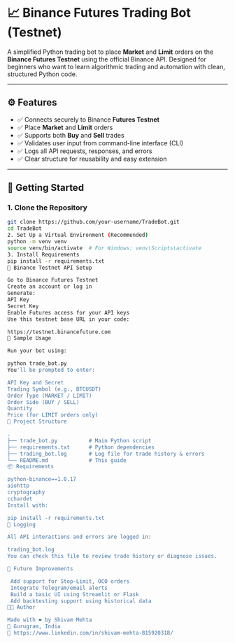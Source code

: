 # 📈 Binance Futures Trading Bot (Testnet)

A simplified Python trading bot to place **Market** and **Limit** orders on the **Binance Futures Testnet** using the official Binance API. Designed for beginners who want to learn algorithmic trading and automation with clean, structured Python code.

---

## ⚙️ Features

- ✅ Connects securely to Binance **Futures Testnet**
- ✅ Place **Market** and **Limit** orders
- ✅ Supports both **Buy** and **Sell** trades
- ✅ Validates user input from command-line interface (CLI)
- ✅ Logs all API requests, responses, and errors
- ✅ Clear structure for reusability and easy extension

---

## 🚀 Getting Started

### 1. Clone the Repository

```bash
git clone https://github.com/your-username/TradeBot.git
cd TradeBot
2. Set Up a Virtual Environment (Recommended)
python -m venv venv
source venv/bin/activate  # For Windows: venv\Scripts\activate
3. Install Requirements
pip install -r requirements.txt
🔑 Binance Testnet API Setup

Go to Binance Futures Testnet
Create an account or log in
Generate:
API Key
Secret Key
Enable Futures access for your API keys
Use this testnet base URL in your code:

https://testnet.binancefuture.com
🧾 Sample Usage

Run your bot using:

python trade_bot.py
You'll be prompted to enter:

API Key and Secret
Trading Symbol (e.g., BTCUSDT)
Order Type (MARKET / LIMIT)
Order Side (BUY / SELL)
Quantity
Price (for LIMIT orders only)
🧰 Project Structure

.
├── trade_bot.py          # Main Python script
├── requirements.txt      # Python dependencies
├── trading_bot.log       # Log file for trade history & errors
└── README.md             # This guide
📦 Requirements

python-binance==1.0.17
aiohttp
cryptography
cchardet
Install with:

pip install -r requirements.txt
📝 Logging

All API interactions and errors are logged in:

trading_bot.log
You can check this file to review trade history or diagnose issues.

📌 Future Improvements

 Add support for Stop-Limit, OCO orders
 Integrate Telegram/email alerts
 Build a basic UI using Streamlit or Flask
 Add backtesting support using historical data
👨‍💻 Author

Made with ❤️ by Shivam Mehta
📍 Gurugram, India
🔗 https://www.linkedin.com/in/shivam-mehta-815920318/
